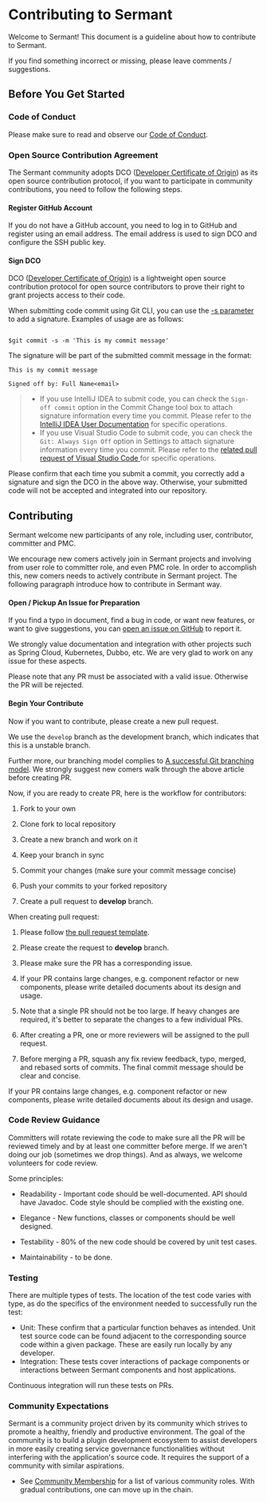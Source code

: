 # Contributing to Sermant

Welcome to Sermant! This document is a guideline about how to contribute to Sermant.

If you find something incorrect or missing, please leave comments / suggestions.

## Before You Get Started

### Code of Conduct

Please make sure to read and observe our [Code of Conduct](https://github.com/sermant-io/Sermant/tree/develop/CODE_OF_CONDUCT.md).

### Open Source Contribution Agreement

The Sermant community adopts DCO ([Developer Certificate of Origin]( https://developercertificate.org/ )) as its open source contribution protocol, if you want to participate in community contributions, you need to follow the following steps.

#### Register GitHub Account

If you do not have a GitHub account, you need to log in to GitHub and register using an email address. The email address is used to sign DCO and configure the SSH public key.

#### Sign DCO

DCO ([Developer Certificate of Origin]( https://developercertificate.org/ ))  is a lightweight open source contribution protocol for open source contributors to prove their right to grant projects access to their code.

When submitting code commit using Git CLI, you can use the [-s parameter](https://git-scm.com/docs/git-commit) to add a signature. Examples of usage are as follows:

```Shell

$git commit -s -m 'This is my commit message'

```

The signature will be part of the submitted commit message in the format:

```
This is my commit message

Signed off by: Full Name<email>

```

> - If you use IntelliJ IDEA to submit code, you can check the `Sign-off commit` option in the Commit Change tool box to attach signature information every time you commit. Please refer to the [IntelliJ IDEA User Documentation](https://www.jetbrains.com/help/idea/commit-changes-dialog.html#2ddf66ea)  for specific operations.
> - If you use Visual Studio Code to submit code, you can check the `Git: Always Sign Off` option in Settings to attach signature information every time you commit. Please refer to the [related pull request of Visual Studio Code ](https://www.jetbrains.com/help/idea/commit-changes-dialog.html#2ddf66ea) for specific operations.

Please confirm that each time you submit a commit, you correctly add a signature and sign the DCO in the above way. Otherwise, your submitted code will not be accepted and integrated into our  repository.

## Contributing

Sermant welcome new participants of any role, including user, contributor, committer and PMC.

We encourage new comers actively join in Sermant projects and involving from user role to committer role, and even PMC role. In order to accomplish this, new comers needs to actively contribute in Sermant project. The following paragraph introduce how to contribute in Sermant way.

#### Open / Pickup An Issue for Preparation

If you find a typo in document, find a bug in code, or want new features, or want to give suggestions, you can [open an issue on GitHub](https://github.com/sermant-io/Sermant/issues/new) to report it.

We strongly value documentation and integration with other projects such as Spring Cloud, Kubernetes, Dubbo, etc. We are very glad to work on any issue for these aspects.

Please note that any PR must be associated with a valid issue. Otherwise the PR will be rejected.

#### Begin Your Contribute

Now if you want to contribute, please create a new pull request.

We use the `develop` branch as the development branch, which indicates that this is a unstable branch.

Further more, our branching model complies to [A successful Git branching model](https://nvie.com/posts/a-successful-git-branching-model/). We strongly suggest new comers walk through the above article before creating PR.

Now, if you are ready to create PR, here is the workflow for contributors:

1.  Fork to your own
    
2.  Clone fork to local repository
    
3.  Create a new branch and work on it
    
4.  Keep your branch in sync
    
5.  Commit your changes (make sure your commit message concise)
    
6.  Push your commits to your forked repository
    
7.  Create a pull request to **develop** branch.
    

When creating pull request:

1.  Please follow [the pull request template](https://github.com/sermant-io/Sermant/tree/develop/.github/pull_request_template.md).
    
2.  Please create the request to **develop** branch.
    
3.  Please make sure the PR has a corresponding issue.
    
4.  If your PR contains large changes, e.g. component refactor or new components, please write detailed documents about its design and usage.
    
5.  Note that a single PR should not be too large. If heavy changes are required, it's better to separate the changes to a few individual PRs.
    
6.  After creating a PR, one or more reviewers will be assigned to the pull request.
    
7.  Before merging a PR, squash any fix review feedback, typo, merged, and rebased sorts of commits. The final commit message should be clear and concise.
    

If your PR contains large changes, e.g. component refactor or new components, please write detailed documents about its design and usage.

### Code Review Guidance

Committers will rotate reviewing the code to make sure all the PR will be reviewed timely and by at least one committer before merge. If we aren't doing our job (sometimes we drop things). And as always, we welcome volunteers for code review.

Some principles:

-   Readability - Important code should be well-documented. API should have Javadoc. Code style should be complied with the existing one.
    
-   Elegance - New functions, classes or components should be well designed.
    
-   Testability - 80% of the new code should be covered by unit test cases.
    
-   Maintainability - to be done.

### Testing

There are multiple types of tests.
The location of the test code varies with type, as do the specifics of the environment needed to successfully run the test:

* Unit: These confirm that a particular function behaves as intended. Unit test source code can be found adjacent to the corresponding source code within a given package. These are easily run locally by any developer.
* Integration: These tests cover interactions of package components or interactions between Sermant components and host applications.

Continuous integration will run these tests on PRs.

### Community Expectations

Sermant is a community project driven by its community which strives to promote a healthy, friendly and productive environment. The goal of the community is to build a plugin development ecosystem to assist developers in more easily creating service governance functionalities without interfering with the application's source code. It requires the support of a community with similar aspirations.

- See [Community Membership](https://github.com/sermant-io/Sermant/blob/develop/community-membership.md) for a list of various community roles. With gradual contributions, one can move up in the chain.
